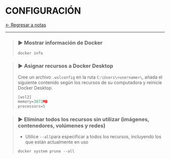 # CONFIGURACIÓN

[← Regresar a notas](../../README.md) <br>

----

> ### ▶️ Mostrar información de Docker
> ```shell script
> docker info
> ```

> ### ▶️ Asignar recursos a Docker Desktop
> Cree un archivo `.wslconfig` en la ruta `C:\Users\<username>\`, añada el siguiente contenido según los recursos de su computadora y reinicie Docker Desktop.
> ```javascript
> [wsl2]
> memory=3072MB
> processors=5
> ```

> ### ▶️ Eliminar todos los recursos sin utilizar (imágenes, contenedores, volúmenes y redes)
> - Utilice `--all`para especificar a todos los recursos, incluyendo los que están actualmente en uso
> ```shell script
> docker system prune --all
> ```